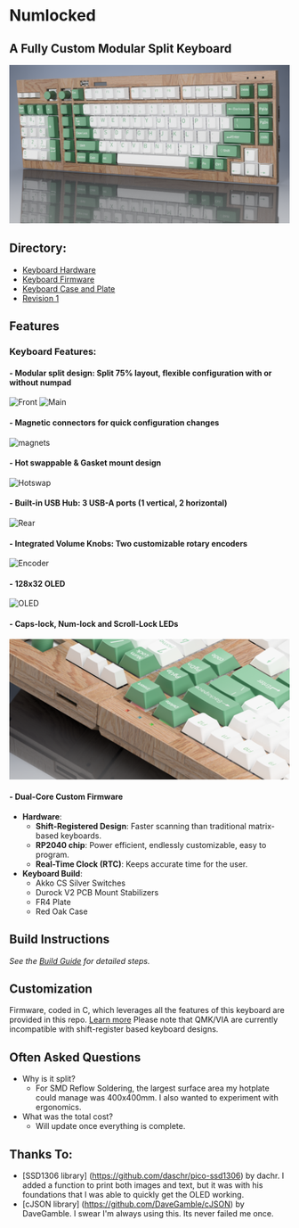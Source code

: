 # Numlocked

## A Fully Custom Modular Split Keyboard
![Ortho](pictures/orthoGreen.bmp)
## Directory:
- [Keyboard Hardware](hardware/readme.md)
- [Keyboard Firmware](firmware/readme.md)
- [Keyboard Case and Plate](case/readme.md)
- [Revision 1](Revision1/readme.md)
## Features
### **Keyboard Features:**
#### - **Modular split design**: Split 75% layout, flexible configuration with or without numpad
![Front](pictures/mainViewGreenTogether.bmp)
![Main](pictures/mainViewGreen.bmp)
#### - **Magnetic connectors for quick configuration changes**
![magnets](pictures/splitViewGreen.bmp)
#### - **Hot swappable & Gasket mount design**
![Hotswap](pictures/hotswapGreen.bmp)
#### - **Built-in USB Hub**: 3 USB-A ports (1 vertical, 2 horizontal)
![Rear](pictures/rearViewGreen.bmp)
#### - **Integrated Volume Knobs**: Two customizable rotary encoders
![Encoder](pictures/twoEncodersGreen.bmp)
#### - **128x32 OLED**
![OLED](pictures/OLEDViewGreen.bmp)
#### - **Caps-lock, Num-lock and Scroll-Lock LEDs**
![LEDs](pictures/statusLEDView.png)
#### - **Dual-Core Custom Firmware**

- **Hardware**:
	- **Shift-Registered Design**: Faster scanning than traditional matrix-based keyboards.
	- **RP2040 chip**: Power efficient, endlessly customizable, easy to program.
	- **Real-Time Clock (RTC)**: Keeps accurate time for the user.
- **Keyboard Build**:
	- Akko CS Silver Switches
	- Durock V2 PCB Mount Stabilizers
	- FR4 Plate
	- Red Oak Case

## Build Instructions
*See the [Build Guide](hardware/readme.md) for detailed steps.*
## Customization
Firmware, coded in C, which leverages all the features of this keyboard are provided in this repo. [Learn more](firmware/readme.md)
Please note that QMK/VIA are currently incompatible with shift-register based keyboard designs.
## Often Asked Questions
- Why is it split?
	- For SMD Reflow Soldering, the largest surface area my hotplate could manage was 400x400mm. I also wanted to experiment with ergonomics.
- What was the total cost?
	- Will update once everything is complete.

## Thanks To:
- [SSD1306 library] (https://github.com/daschr/pico-ssd1306) by dachr. I added a function to print both images and text, but it was with his foundations that I was able to quickly get the OLED working.
- [cJSON library] (https://github.com/DaveGamble/cJSON) by DaveGamble. I swear I'm always using this. Its never failed me once. 
